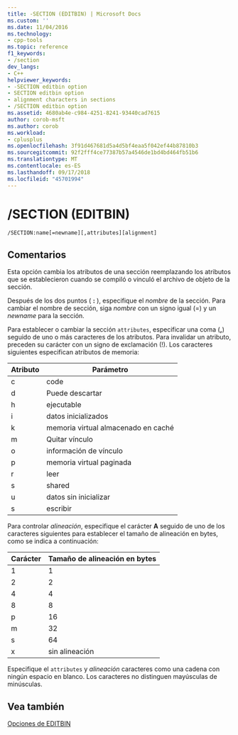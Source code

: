 ```yaml
---
title: -SECTION (EDITBIN) | Microsoft Docs
ms.custom: ''
ms.date: 11/04/2016
ms.technology:
- cpp-tools
ms.topic: reference
f1_keywords:
- /section
dev_langs:
- C++
helpviewer_keywords:
- -SECTION editbin option
- SECTION editbin option
- alignment characters in sections
- /SECTION editbin option
ms.assetid: 4680ab4e-c984-4251-8241-93440cad7615
author: corob-msft
ms.author: corob
ms.workload:
- cplusplus
ms.openlocfilehash: 3f91d467681d5a4d5bf4eaa5f042ef44b87810b3
ms.sourcegitcommit: 92f2fff4ce77387b57a4546de1bd4bd464fb51b6
ms.translationtype: MT
ms.contentlocale: es-ES
ms.lasthandoff: 09/17/2018
ms.locfileid: "45701994"
---
```

# <a name="section-editbin"></a>/SECTION (EDITBIN)

```
/SECTION:name[=newname][,attributes][alignment]
```

## <a name="remarks"></a>Comentarios

Esta opción cambia los atributos de una sección reemplazando los atributos que se establecieron cuando se compiló o vinculó el archivo de objeto de la sección.

Después de los dos puntos ( **:** ), especifique el *nombre* de la sección. Para cambiar el nombre de sección, siga *nombre* con un signo igual (=) y un *newname* para la sección.

Para establecer o cambiar la sección `attributes`, especificar una coma (**,**) seguido de uno o más caracteres de los atributos. Para invalidar un atributo, preceden su carácter con un signo de exclamación (!). Los caracteres siguientes especifican atributos de memoria:

|Atributo|Parámetro|
|---------------|-------------|
|c|code|
|d|Puede descartar|
|h|ejecutable|
|i|datos inicializados|
|k|memoria virtual almacenado en caché|
|m|Quitar vínculo|
|o|información de vínculo|
|p|memoria virtual paginada|
|r|leer|
|s|shared|
|u|datos sin inicializar|
|s|escribir|

Para controlar *alineación*, especifique el carácter **A** seguido de uno de los caracteres siguientes para establecer el tamaño de alineación en bytes, como se indica a continuación:

|Carácter|Tamaño de alineación en bytes|
|---------------|-----------------------------|
|1|1|
|2|2|
|4|4|
|8|8|
|p|16|
|m|32|
|s|64|
|x|sin alineación|

Especifique el `attributes` y *alineación* caracteres como una cadena con ningún espacio en blanco. Los caracteres no distinguen mayúsculas de minúsculas.

## <a name="see-also"></a>Vea también

[Opciones de EDITBIN](../../build/reference/editbin-options.md)
